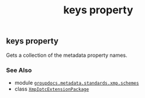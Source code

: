 ﻿---
title: keys property
second_title: GroupDocs.Metadata for Python via .NET API References
description: 
type: docs
url: /python-net/groupdocs.metadata.standards.xmp.schemes/xmpiptcextensionpackage/keys/
is_root: false
weight: 210
---

## keys property


Gets a collection of the metadata property names.

### See Also
* module [`groupdocs.metadata.standards.xmp.schemes`](../../)
* class [`XmpIptcExtensionPackage`](/metadata/python-net/groupdocs.metadata.standards.xmp.schemes/xmpiptcextensionpackage)
